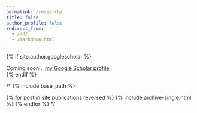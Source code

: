 ```yaml
---
permalink: /research/
title: false
author_profile: false
redirect_from: 
  - /md/
  - /markdown.html
---
```


{% if site.author.googlescholar %}
  <div class="wordwrap">Coming soon... <a href="{{https://scholar.google.com/citations?user=pK5cGsAAAAAJ&hl}}">my Google Scholar profile</a>.</div>
{% endif %}

/*
{% include base_path %}

{% for post in site.publications reversed %}
  {% include archive-single.html %}
{% endfor %}
*/
